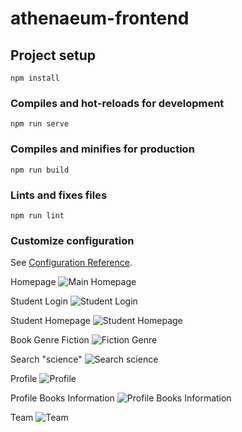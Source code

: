 # athenaeum-frontend

## Project setup
```
npm install
```

### Compiles and hot-reloads for development
```
npm run serve
```

### Compiles and minifies for production
```
npm run build
```

### Lints and fixes files
```
npm run lint
```

### Customize configuration
See [Configuration Reference](https://cli.vuejs.org/config/).

Homepage
![Main Homepage](https://user-images.githubusercontent.com/40406575/179916700-92caf259-b6cf-4d6c-acab-49f80b1245d4.PNG)

Student Login
![Student Login](https://user-images.githubusercontent.com/40406575/179916751-33e70776-83b3-4edf-b083-68e90a407b3b.PNG)

Student Homepage
![Student Homepage](https://user-images.githubusercontent.com/40406575/179916817-3e3edcd4-4363-47d8-89a6-96fa5a5eede8.PNG)

Book Genre Fiction
![Fiction Genre](https://user-images.githubusercontent.com/40406575/179916893-3c119783-fd5c-4f28-81cd-369fb088211e.PNG)

Search "science"
![Search science](https://user-images.githubusercontent.com/40406575/179916984-b9c7dee1-e361-4e1c-9649-0b1920a081fe.PNG)

Profile
![Profile](https://user-images.githubusercontent.com/40406575/179917027-54c65a3a-7dd6-4d38-b02b-a26b61962a34.png)

Profile Books Information
![Profile Books Information](https://user-images.githubusercontent.com/40406575/179917056-db1dbc90-bbb1-4d9a-84ee-d232409520f9.PNG)

Team
![Team](https://user-images.githubusercontent.com/40406575/179917106-d8fae688-1627-457e-b249-19f9fbfddc8f.PNG)
